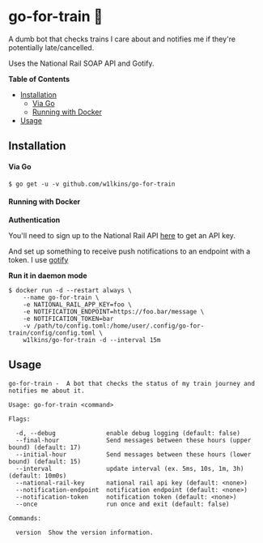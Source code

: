 # go-for-train 🚂

A dumb bot that checks trains I care about and notifies me if they're
potentially late/cancelled.

Uses the National Rail SOAP API and Gotify.

**Table of Contents**

<!-- toc -->

- [Installation](#installation)
    + [Via Go](#via-go)
    + [Running with Docker](#running-with-docker)
- [Usage](#usage)

<!-- tocstop -->

## Installation

#### Via Go

```console
$ go get -u -v github.com/w1lkins/go-for-train
```

#### Running with Docker

**Authentication**

You'll need to sign up to the National Rail API [here](http://realtime.nationalrail.co.uk/OpenLDBWSRegistration/) to get an API key.

And set up something to receive push notifications to an endpoint with a token. I use [gotify](https://gotify.net/)

**Run it in daemon mode**

```console
$ docker run -d --restart always \
    --name go-for-train \
    -e NATIONAL_RAIL_APP_KEY=foo \
    -e NOTIFICATION_ENDPOINT=https://foo.bar/message \
    -e NOTIFICATION_TOKEN=bar
    -v /path/to/config.toml:/home/user/.config/go-for-train/config/config.toml \
    w1lkins/go-for-train -d --interval 15m
```

## Usage

```console
go-for-train -  A bot that checks the status of my train journey and notifies me about it.

Usage: go-for-train <command>

Flags:

  -d, --debug              enable debug logging (default: false)
  --final-hour             Send messages between these hours (upper bound) (default: 17)
  --initial-hour           Send messages between these hours (lower bound) (default: 15)
  --interval               update interval (ex. 5ms, 10s, 1m, 3h) (default: 10m0s)
  --national-rail-key      national rail api key (default: <none>)
  --notification-endpoint  notification endpoint (default: <none>)
  --notification-token     notification token (default: <none>)
  --once                   run once and exit (default: false)

Commands:

  version  Show the version information.
```
